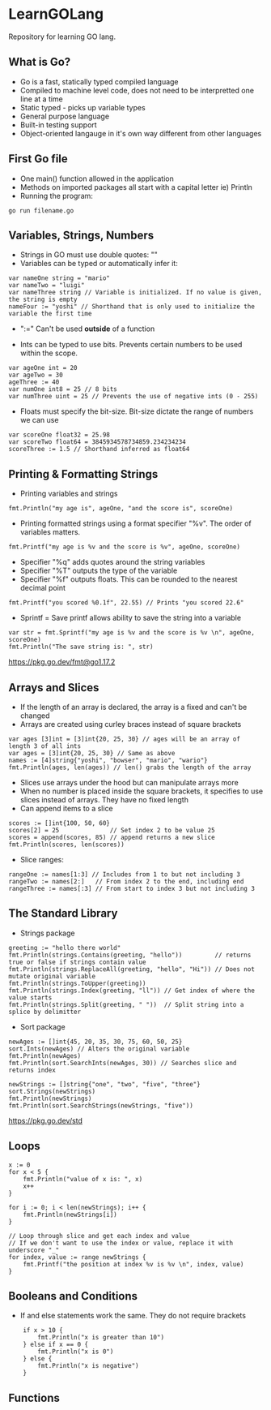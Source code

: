 # LearnGOLang
Repository for learning GO lang.

## What is Go?
- Go is a fast, statically typed compiled language
- Compiled to machine level code, does not need to be interpretted one line at a time
- Static typed - picks up variable types
- General purpose language
- Built-in testing support
- Object-oriented langauge in it's own way different from other languages

## First Go file
- One main() function allowed in the application
- Methods on imported packages all start with a capital letter ie) Println
- Running the program: 

```
go run filename.go
```

## Variables, Strings, Numbers
- Strings in GO must use double quotes: ""
- Variables can be typed or automatically infer it:
```
var nameOne string = "mario"  
var nameTwo = "luigi"  
var nameThree string // Variable is initialized. If no value is given, the string is empty  
nameFour := "yoshi" // Shorthand that is only used to initialize the variable the first time  
```
- ":=" Can't be used **outside** of a function

- Ints can be typed to use bits. Prevents certain numbers to be used within the scope.
```
var ageOne int = 20  
var ageTwo = 30  
ageThree := 40  
var numOne int8 = 25 // 8 bits  
var numThree uint = 25 // Prevents the use of negative ints (0 - 255)
```

- Floats must specify the bit-size. Bit-size dictate the range of numbers we can use
```
var scoreOne float32 = 25.98  
var scoreTwo float64 = 3845934578734859.234234234  
scoreThree := 1.5 // Shorthand inferred as float64  
```

## Printing & Formatting Strings
- Printing variables and strings
```
fmt.Println("my age is", ageOne, "and the score is", scoreOne)
```
- Printing formatted strings using a format specifier "%v". The order of variables matters.
```
fmt.Printf("my age is %v and the score is %v", ageOne, scoreOne)
```
- Specifier "%q" adds quotes around the string variables
- Specifier "%T" outputs the type of the variable
- Specifier "%f" outputs floats. This can be rounded to the nearest decimal point
```
fmt.Printf("you scored %0.1f", 22.55) // Prints "you scored 22.6"
```
- Sprintf = Save printf allows ability to save the string into a variable
```
var str = fmt.Sprintf("my age is %v and the score is %v \n", ageOne, scoreOne)  
fmt.Println("The save string is: ", str)  
```
https://pkg.go.dev/fmt@go1.17.2

## Arrays and Slices
- If the length of an array is declared, the array is a fixed and can't be changed
- Arrays are created using curley braces instead of square brackets
```
var ages [3]int = [3]int{20, 25, 30} // ages will be an array of length 3 of all ints  
var ages = [3]int{20, 25, 30} // Same as above  
names := [4]string{"yoshi", "bowser", "mario", "wario"}  
fmt.Println(ages, len(ages)) // len() grabs the length of the array
```

- Slices use arrays under the hood but can manipulate arrays more
- When no number is placed inside the square brackets, it specifies to use slices instead of arrays. They have no fixed length
- Can append items to a slice
```
scores := []int{100, 50, 60}  
scores[2] = 25              // Set index 2 to be value 25  
scores = append(scores, 85) // append returns a new slice  
fmt.Println(scores, len(scores))  
```
- Slice ranges:
```
rangeOne := names[1:3] // Includes from 1 to but not including 3  
rangeTwo := names[2:]   // From index 2 to the end, including end  
rangeThree := names[:3] // From start to index 3 but not including 3  
```

## The Standard Library
- Strings package
```
greeting := "hello there world"  
fmt.Println(strings.Contains(greeting, "hello"))         // returns true or false if strings contain value  
fmt.Println(strings.ReplaceAll(greeting, "hello", "Hi")) // Does not mutate original variable  
fmt.Println(strings.ToUpper(greeting))  
fmt.Println(strings.Index(greeting, "ll")) // Get index of where the value starts  
fmt.Println(strings.Split(greeting, " "))  // Split string into a splice by delimitter  
```
- Sort package
```
newAges := []int{45, 20, 35, 30, 75, 60, 50, 25}  
sort.Ints(newAges) // Alters the original variable  
fmt.Println(newAges)  
fmt.Println(sort.SearchInts(newAges, 30)) // Searches slice and returns index  

newStrings := []string{"one", "two", "five", "three"}  
sort.Strings(newStrings)  
fmt.Println(newStrings)  
fmt.Println(sort.SearchStrings(newStrings, "five"))  
```
https://pkg.go.dev/std

## Loops
```
x := 0  
for x < 5 {  
    fmt.Println("value of x is: ", x)  
    x++  
}  

for i := 0; i < len(newStrings); i++ {  
    fmt.Println(newStrings[i])  
}  

// Loop through slice and get each index and value  
// If we don't want to use the index or value, replace it with underscore "_"  
for index, value := range newStrings {  
    fmt.Printf("the position at index %v is %v \n", index, value)  
}  
```

## Booleans and Conditions
- If and else statements work the same. They do not require brackets  
```
    if x > 10 {
        fmt.Println("x is greater than 10")
    } else if x == 0 {
        fmt.Println("x is 0")
    } else {
        fmt.Println("x is negative")
    }
```

## Functions